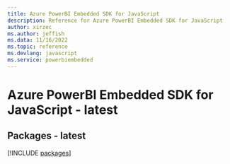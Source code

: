 ```yaml
---
title: Azure PowerBI Embedded SDK for JavaScript
description: Reference for Azure PowerBI Embedded SDK for JavaScript
author: xirzec
ms.author: jeffish
ms.data: 11/16/2022
ms.topic: reference
ms.devlang: javascript
ms.service: powerbiembedded
---
```

# Azure PowerBI Embedded SDK for JavaScript - latest
## Packages - latest
[!INCLUDE [packages](powerbi-embedded-index.md)]